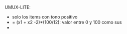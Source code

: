UMUX-LITE: 
- solo los items con tono positivo
-  = (x1 + x2 -2)*(100/12): valor entre 0 y 100 como sus
- 